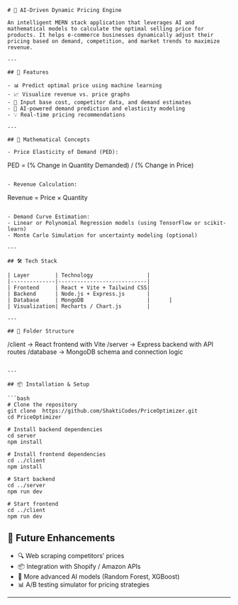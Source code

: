 ```
# 🧠 AI-Driven Dynamic Pricing Engine

An intelligent MERN stack application that leverages AI and mathematical models to calculate the optimal selling price for products. It helps e-commerce businesses dynamically adjust their pricing based on demand, competition, and market trends to maximize revenue.

---

## 🚀 Features

- 📊 Predict optimal price using machine learning
- 📈 Visualize revenue vs. price graphs
- 🛒 Input base cost, competitor data, and demand estimates
- 🧠 AI-powered demand prediction and elasticity modeling
- 💡 Real-time pricing recommendations

---

## 🧠 Mathematical Concepts

- Price Elasticity of Demand (PED):
  ```
  PED = (% Change in Quantity Demanded) / (% Change in Price)
  ```

- Revenue Calculation:
  ```
  Revenue = Price × Quantity
  ```

- Demand Curve Estimation:
  - Linear or Polynomial Regression models (using TensorFlow or scikit-learn)
  - Monte Carlo Simulation for uncertainty modeling (optional)

---

## 🛠 Tech Stack

| Layer        | Technology                 |
|--------------|----------------------------|
| Frontend     | React + Vite + Tailwind CSS|
| Backend      | Node.js + Express.js       |
| Database     | MongoDB                    |      | 
| Visualization| Recharts / Chart.js        |

---

## 📂 Folder Structure

```
/client       → React frontend with Vite
/server       → Express backend with API routes
/database     → MongoDB schema and connection logic
```

---

## 📦 Installation & Setup

```bash
# Clone the repository
git clone  https://github.com/ShaktiCodes/PriceOptimizer.git
cd PriceOptimizer

# Install backend dependencies
cd server
npm install

# Install frontend dependencies
cd ../client
npm install

# Start backend
cd ../server
npm run dev

# Start frontend
cd ../client
npm run dev
```

## 🧪 Future Enhancements

- 🔍 Web scraping competitors’ prices
- 📦 Integration with Shopify / Amazon APIs
- 🧮 More advanced AI models (Random Forest, XGBoost)
- 📊 A/B testing simulator for pricing strategies

---
```
